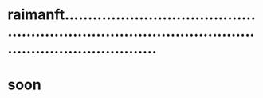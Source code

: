 # raimanft..............................................................................................................................
# soon
